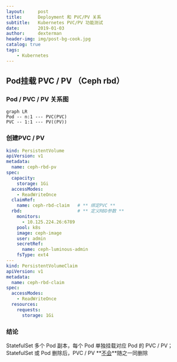 ```yaml
---
layout:     post
title:      Deployment 和 PVC/PV 关系
subtitle:   Kubernetes PVC/PV 功能测试
date:       2019-01-03
author:     dexterman
header-img: img/post-bg-cook.jpg
catalog: true
tags:
    - Kubernetes
---
```


## Pod挂载 PVC / PV （Ceph rbd）

### Pod / PVC / PV 关系图

```mermaid
graph LR
Pod -- n:1 --- PVC(PVC)
PVC -- 1:1 --- PV((PV))
```

### 创建PVC / PV

```yaml
kind: PersistentVolume
apiVersion: v1
metadata:
  name: ceph-rbd-pv
spec:
  capacity:
    storage: 1Gi
  accessModes:
    - ReadWriteOnce
  claimRef:
    name: ceph-rbd-claim   # ** 绑定PVC ** 
  rbd:					   # ** 定义RBD参数 **
    monitors:
      - 10.125.224.26:6789
    pool: k8s
    image: ceph-image
    user: admin
    secretRef:
      name: ceph-luminous-admin
    fsType: ext4
---
kind: PersistentVolumeClaim
apiVersion: v1
metadata:
  name: ceph-rbd-claim
spec:
  accessModes:
    - ReadWriteOnce
  resources:
    requests:
      storage: 1Gi
```

### 结论

StatefulSet 多个 Pod 副本，每个 Pod 单独挂载对应 Pod 的 PVC / PV；StatefulSet 或 Pod 删除后，PVC / PV **<u>不会</u>**随之一同删除